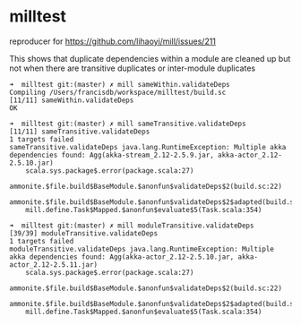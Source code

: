 # milltest
reproducer for https://github.com/lihaoyi/mill/issues/211

This shows that duplicate dependencies within a module are cleaned up but not when there are transitive duplicates or inter-module duplicates

```
➜  milltest git:(master) ✗ mill sameWithin.validateDeps
Compiling /Users/francisdb/workspace/milltest/build.sc
[11/11] sameWithin.validateDeps
OK

➜  milltest git:(master) ✗ mill sameTransitive.validateDeps
[11/11] sameTransitive.validateDeps
1 targets failed
sameTransitive.validateDeps java.lang.RuntimeException: Multiple akka dependencies found: Agg(akka-stream_2.12-2.5.9.jar, akka-actor_2.12-2.5.10.jar)
    scala.sys.package$.error(package.scala:27)
    ammonite.$file.build$BaseModule.$anonfun$validateDeps$2(build.sc:22)
    ammonite.$file.build$BaseModule.$anonfun$validateDeps$2$adapted(build.sc:17)
    mill.define.Task$Mapped.$anonfun$evaluate$5(Task.scala:354)
    
➜  milltest git:(master) ✗ mill moduleTransitive.validateDeps
[39/39] moduleTransitive.validateDeps
1 targets failed
moduleTransitive.validateDeps java.lang.RuntimeException: Multiple akka dependencies found: Agg(akka-actor_2.12-2.5.10.jar, akka-actor_2.12-2.5.11.jar)
    scala.sys.package$.error(package.scala:27)
    ammonite.$file.build$BaseModule.$anonfun$validateDeps$2(build.sc:22)
    ammonite.$file.build$BaseModule.$anonfun$validateDeps$2$adapted(build.sc:17)
    mill.define.Task$Mapped.$anonfun$evaluate$5(Task.scala:354)

```
